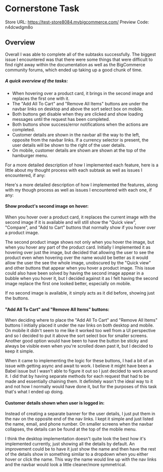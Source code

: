 # Cornerstone Task
Store URL: https://test-store8084.mybigcommerce.com/
Preview Code: n4dcwdgm8o

## Overview
Overall I was able to complete all of the subtasks successfully. The biggest issue I encountered was that there were some things that were difficult to find right away within the documentation as well as the BigCommerce community forums, which ended up taking up a good chunk of time.

##### A quick overview of the tasks:
- When hovering over a product card, it brings in the second image and replaces the first one with it.
- The "Add All To Cart" and "Remove All Items" buttons are under the navbar links on desktop and above the sort select box on mobile.
- Both buttons get disable when they are clicked and show loading messages until the request has been completed.
- Both buttons show success/error notifications when the actions are completed.
- Customer details are shown in the navbar all the way to the left, opposite from the navbar links. If a currency selector is present, the user details will be shown to the right of the user details. 
- On mobile, customer details are shown are shown at the top of the hamburger menu.

For a more detailed description of how I implemented each feature, here is a little about my thought process with each subtask as well as issues I encountered, if any:

Here's a more detailed description of how I implemented the features, along with my though process as well as issues I encountered with each one, if any:

#### Show product's second image on hover:
When you hover over a product card, it replaces the current image with the second image if it is available and will still show the "Quick view", "Compare", and "Add to Cart" buttons that normally show if you hover over a product image. 

The second product image shows not only when you hover the image, but when you hover any part of the product card. Initially I implemented it as hovering over just the image, but decided that allowing the user to see the product even when hovering over the name would be better as it would allow the user the see the whole image, unobscured by the "Quick view" and other buttons that appear when you hover a product image. This issue could also have been solved by having the second image appear in a bubble when you hover it, but I decided against it as I felt having the second image replace the first one looked better, especially on mobile.

If no second image is available, it simply acts as it did before, showing just the buttons. 

####  "Add All To Cart" and "Remove All Items" buttons:
When deciding where to place the "Add All To Cart" and "Remove All Items" buttons I initially placed it under the nav links on both desktop and mobile. On mobile it didn't seem to me like it worked too well from a UI perspective and so I decided to put it above the sort select box for smaller screens. Another good option would have been to have the button be sticky and always be visible even when you're scrolled down past it, but I decided to keep it simple.

When it came to implementing the logic for these buttons, I had a bit of an issue with getting async and await to work. I believe it might have been a Babel issue but I wasn't able to figure it out so I just decided to work around it. I did that by having separate methods for each request that had to be made and essentially chaining them. It definitely wasn't the ideal way to it and not how I normally would have done it, but for the purposes of this task that's what I ended up doing. 

#### Customer details shown when user is logged in:
Instead of creating a separate banner for the user details, I just put them in the nav on the opposite end of the nav links. I kept it simple and just listed the name, email, and phone number. On smaller screens when the navbar collapses, the details can be found at the top of the mobile menu.

I think the desktop implementation doesn't quite look the best how it's implemented currently, just showing all the details by default. An improvement could be to have it just show the name and then have the rest of the details show in something similar to a dropdown when you either hover or click the name. This way the name would line up with the nav links and the navbar would look a little cleaner/more symmetrical.
